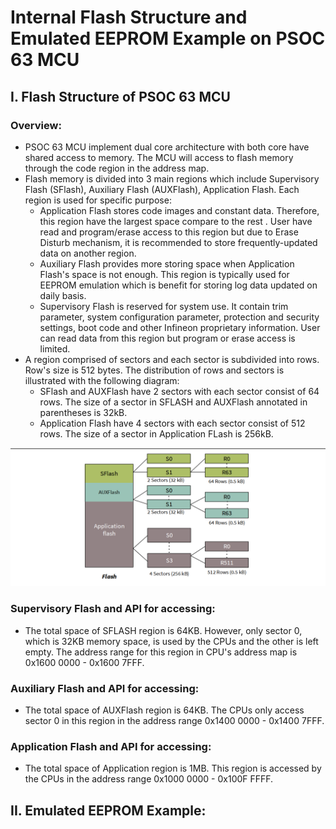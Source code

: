 # Internal Flash Structure and Emulated EEPROM Example on PSOC 63 MCU

## I. Flash Structure of PSOC 63 MCU

### Overview:
- PSOC 63 MCU implement dual core architecture with both core have shared access to memory. The MCU will access to flash memory through the code region in the address map.
- Flash memory is divided into 3 main regions which include Supervisory Flash (SFlash), Auxiliary Flash (AUXFlash), Application Flash. Each region is used for specific purpose:
    + Application Flash stores code images and constant data. Therefore, this region have the largest space compare to the rest . User have read and program/erase access to this region but due to Erase Disturb mechanism, it is recommended to store frequently-updated data on another region.
    + Auxiliary Flash provides more storing space when Application Flash's space is not enough. This region is typically used for EEPROM emulation which is benefit for storing log data updated on daily basis.
    + Supervisory Flash is reserved for system use. It contain trim parameter, system configuration parameter, protection and security settings, boot code and other Infineon proprietary information. User can read data from this region but program or erase access is limited.
- A region comprised of sectors and each sector is subdivided into rows. Row's size is 512 bytes. The distribution of rows and sectors is illustrated with the following diagram:
    + SFlash and AUXFlash have 2 sectors with each sector consist of 64 rows. The size of a sector in SFLASH and AUXFlash annotated in parentheses is 32kB.
    + Application Flash have 4 sectors with each sector consist of 512 rows. The size of a sector in Application FLash is 256kB.

![ Flash's Internal Organization.](/Flash_Structure.png)

### Supervisory Flash and API for accessing:
- The total space of SFLASH region is 64KB. However, only sector 0, which is 32KB memory space, is used by the CPUs and the other is left empty. The address range for this region in CPU's address map is 0x1600 0000 - 0x1600 7FFF.

### Auxiliary Flash and API for accessing:
- The total space of AUXFlash region is 64KB. The CPUs only access sector 0 in this region in the address range 0x1400 0000 - 0x1400 7FFF.

### Application Flash and API for accessing:
- The total space of Application region is 1MB. This region is accessed by the CPUs in the address range 0x1000 0000 - 0x100F FFFF.


## II. Emulated EEPROM Example:

